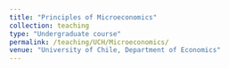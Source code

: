 ```yaml
---
title: "Principles of Microeconomics"
collection: teaching
type: "Undergraduate course"
permalink: /teaching/UCH/Microeconomics/
venue: "University of Chile, Department of Economics"
---
```


